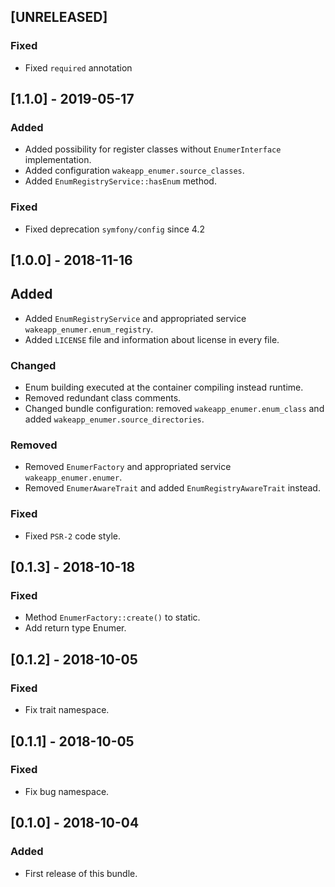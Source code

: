 ## [UNRELEASED]
### Fixed
- Fixed `required` annotation

## [1.1.0] - 2019-05-17
### Added
- Added possibility for register classes without `EnumerInterface` implementation.
- Added configuration `wakeapp_enumer.source_classes`.
- Added `EnumRegistryService::hasEnum` method.
### Fixed
- Fixed deprecation `symfony/config` since 4.2

## [1.0.0] - 2018-11-16
## Added
- Added `EnumRegistryService` and appropriated service `wakeapp_enumer.enum_registry`.
- Added `LICENSE` file and information about license in every file.
### Changed
- Enum building executed at the container compiling instead runtime.
- Removed redundant class comments.
- Changed bundle configuration: removed `wakeapp_enumer.enum_class` and added `wakeapp_enumer.source_directories`.
### Removed
- Removed `EnumerFactory` and appropriated service `wakeapp_enumer.enumer`.
- Removed `EnumerAwareTrait` and added `EnumRegistryAwareTrait` instead.
### Fixed
- Fixed `PSR-2` code style.

## [0.1.3] - 2018-10-18
### Fixed
- Method `EnumerFactory::create()` to static.
- Add return type Enumer.

## [0.1.2] - 2018-10-05
### Fixed
- Fix trait namespace.

## [0.1.1] - 2018-10-05
### Fixed
- Fix bug namespace.

## [0.1.0] - 2018-10-04
### Added
- First release of this bundle.
